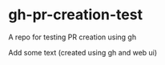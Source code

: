 # gh-pr-creation-test
A repo for testing PR creation using gh

Add some text (created using gh and web ui)
